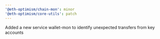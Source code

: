 ```yaml
---
'@eth-optimism/chain-mon': minor
'@eth-optimism/core-utils': patch
---
```


Added a new service wallet-mon to identify unexpected transfers from key accounts
